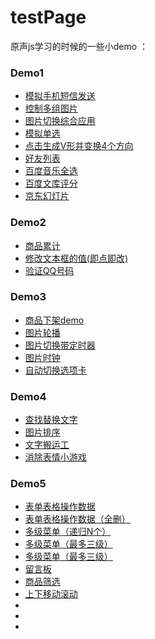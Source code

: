# testPage
原声js学习的时候的一些小demo
：
### Demo1
- [模拟手机短信发送](https://zangruyan.github.io/testPage/02/%E6%A8%A1%E6%8B%9F%E6%89%8B%E6%9C%BA%E7%9F%AD%E4%BF%A1%E5%8F%91%E9%80%81/%E4%BD%9C%E4%B8%9AiPhone.html)
- [控制多组图片](https://zangruyan.github.io/testPage/02/%E6%8E%A7%E5%88%B6%E5%A4%9A%E7%BB%84%E5%9B%BE%E7%89%87/%E4%BC%98%E5%8C%96.html)
- [图片切换综合应用](https://zangruyan.github.io/testPage/02/%E5%9B%BE%E7%89%87%E5%88%87%E6%8D%A2%E7%BB%BC%E5%90%88%E5%BA%94%E7%94%A8/%E4%BD%9C%E4%B8%9A.html)
- [模拟单选](https://zangruyan.github.io/testPage/02/%E6%A8%A1%E6%8B%9F%E5%8D%95%E9%80%89/%E6%A8%A1%E6%8B%9F%E5%8D%95%E9%80%89.html)
- [点击生成V形并变换4个方向](https://zangruyan.github.io/testPage/02/%E7%82%B9%E5%87%BB%E7%94%9F%E6%88%90V%E5%BD%A2%E5%B9%B6%E5%8F%98%E6%8D%A24%E4%B8%AA%E6%96%B9%E5%90%91/%E7%94%9F%E6%88%90V%E5%AD%97.html)
- [好友列表](https://zangruyan.github.io/testPage/02/%E5%A5%BD%E5%8F%8B%E5%88%97%E8%A1%A8/%E5%A5%BD%E5%8F%8B%E5%88%97%E8%A1%A8.html)
- [百度音乐全选](https://zangruyan.github.io/testPage/02/%E7%99%BE%E5%BA%A6%E9%9F%B3%E4%B9%90%E5%85%A8%E9%80%89/%E7%99%BE%E5%BA%A6%E9%9F%B3%E4%B9%90%E5%85%A8%E9%80%89.html)
- [百度文库评分](https://zangruyan.github.io/testPage/02/%E7%99%BE%E5%BA%A6%E6%96%87%E5%BA%93%E8%AF%84%E5%88%86/%E7%99%BE%E5%BA%A6%E6%96%87%E5%BA%93%E8%AF%84%E5%88%86.html)
- [京东幻灯片](https://zangruyan.github.io/testPage/02/%E4%BA%AC%E4%B8%9C%E5%B9%BB%E7%81%AF%E7%89%87/%E4%BA%AC%E4%B8%9C%E5%B9%BB%E7%81%AF%E7%89%87.html)

### Demo2
- [商品累计](https://zangruyan.github.io/testPage/03/%E5%95%86%E5%93%81%E7%B4%AF%E8%AE%A1/%E5%95%86%E5%93%81%E7%B4%AF%E8%AE%A1.html)
- [修改文本框的值(即点即改)](https://zangruyan.github.io/testPage/03/%E4%BF%AE%E6%94%B9%E6%96%87%E6%9C%AC%E6%A1%86%E7%9A%84%E5%80%BC/%E4%BF%AE%E6%94%B9%E6%96%87%E6%9C%AC%E6%A1%86%E7%9A%84%E5%80%BC2.html)
- [验证QQ号码](https://zangruyan.github.io/testPage/03/%E9%AA%8C%E8%AF%81QQ%E5%8F%B7%E7%A0%81/index.html)

### Demo3
- [商品下架demo](https://zangruyan.github.io/testPage/04/%E5%95%86%E5%93%81%E4%B8%8B%E6%9E%B6/index.html)
- [图片轮播](https://zangruyan.github.io/testPage/04/%E5%9B%BE%E7%89%87%E8%BD%AE%E6%92%AD/index.html)
- [图片切换带定时器](https://zangruyan.github.io/testPage/04/%E5%9B%BE%E7%89%87%E5%88%87%E6%8D%A2/%E5%9B%BE%E7%89%87%E5%88%87%E6%8D%A2%E5%B8%A6%E5%AE%9A%E6%97%B6%E5%99%A8.html)
- [图片时钟](https://zangruyan.github.io/testPage/04/%E5%9B%BE%E7%89%87%E6%97%B6%E9%92%9F/%E6%97%B6%E5%88%86%E7%A7%92%E6%97%A0%E7%BC%9D%E8%A1%A8.html)
- [自动切换选项卡](https://zangruyan.github.io/testPage/04/%E8%87%AA%E5%8A%A8%E5%88%87%E6%8D%A2%E9%80%89%E9%A1%B9%E5%8D%A1/%E8%87%AA%E5%8A%A8%E5%88%87%E6%8D%A2%E9%80%89%E9%A1%B9%E5%8D%A1.html)

### Demo4
- [查找替换文字](https://zangruyan.github.io/testPage/05/%E6%9F%A5%E6%89%BE%E6%9B%BF%E6%8D%A2%E6%96%87%E5%AD%97/index.html)
- [图片排序](https://zangruyan.github.io/testPage/05/%E5%9B%BE%E7%89%87%E6%8E%92%E5%BA%8F/index.html)
- [文字搬运工](https://zangruyan.github.io/testPage/05/%E6%96%87%E5%AD%97%E6%90%AC%E8%BF%90%E5%B7%A5/index.html)
- [消除表情小游戏](https://zangruyan.github.io/testPage/05/%E6%B6%88%E9%99%A4%E8%A1%A8%E6%83%85%E5%B0%8F%E6%B8%B8%E6%88%8F/game.html)

### Demo5
- [表单表格操作数据](https://zangruyan.github.io/testPage/06/%E8%A1%A8%E5%8D%95%E8%A1%A8%E6%A0%BC%E6%95%B0%E6%8D%AE%E6%93%8D%E4%BD%9C/index.html)
- [表单表格操作数据（全删）](https://zangruyan.github.io/testPage/06/%E8%A1%A8%E5%8D%95%E8%A1%A8%E6%A0%BC%E6%95%B0%E6%8D%AE%E6%93%8D%E4%BD%9C/index-%E5%85%A8%E5%88%A0.html)
- [多级菜单（递归N个）](https://zangruyan.github.io/testPage/06/%E5%A4%9A%E7%BA%A7%E8%8F%9C%E5%8D%95/%E8%8F%9C%E5%8D%95-%E9%80%92%E5%BD%92.html)
- [多级菜单（最多三级）](https://zangruyan.github.io/testPage/06/%E5%A4%9A%E7%BA%A7%E8%8F%9C%E5%8D%95/%E8%8F%9C%E5%8D%95-foreach.html)
- [多级菜单（最多三级）](https://zangruyan.github.io/testPage/06/%E5%A4%9A%E7%BA%A7%E8%8F%9C%E5%8D%95/%E8%8F%9C%E5%8D%95-foreach.html)
- [留言板](https://zangruyan.github.io/testPage/06/%E7%95%99%E8%A8%80%E6%9D%BF/%E7%95%99%E8%A8%80%E6%9D%BF.html)
- [商品筛选](https://zangruyan.github.io/testPage/06/%E5%95%86%E5%93%81%E7%AD%9B%E9%80%89/%E7%AD%9B%E9%80%89.html)
- [上下移动滚动](https://zangruyan.github.io/testPage/06/%E4%B8%8A%E4%B8%8B%E7%A7%BB%E5%8A%A8-%E6%BB%9A%E5%8A%A8/index.html)
- []()
- []()
- []()
